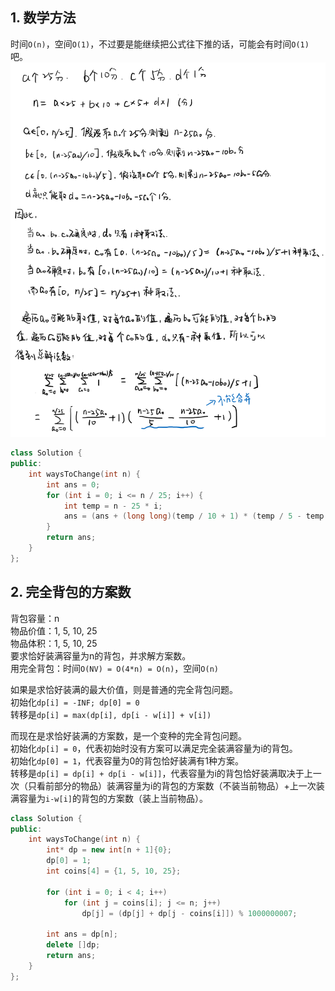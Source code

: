 ## 1. 数学方法
时间`O(n)`，空间`O(1)`，不过要是能继续把公式往下推的话，可能会有时间`O(1)`吧。  
![draft](draft.png)  
```cpp
class Solution {
public:
    int waysToChange(int n) {
        int ans = 0;
        for (int i = 0; i <= n / 25; i++) {
            int temp = n - 25 * i;
            ans = (ans + (long long)(temp / 10 + 1) * (temp / 5 - temp / 10 + 1) % 1000000007) % 1000000007;
        }
        return ans;
    }
};
```
  
## 2. 完全背包的方案数
背包容量：n  
物品价值：1, 5, 10, 25  
物品体积：1, 5, 10, 25  
要求恰好装满容量为n的背包，并求解方案数。  
用完全背包：时间`O(NV) = O(4*n) = O(n)`，空间`O(n)`  
  
如果是求恰好装满的最大价值，则是普通的完全背包问题。  
初始化`dp[i] = -INF; dp[0] = 0`  
转移是`dp[i] = max(dp[i], dp[i - w[i]] + v[i])`  
  
而现在是求恰好装满的方案数，是一个变种的完全背包问题。  
初始化`dp[i] = 0`，代表初始时没有方案可以满足完全装满容量为i的背包。  
初始化`dp[0] = 1`，代表容量为0的背包恰好装满有1种方案。  
转移是`dp[i] = dp[i] + dp[i - w[i]]`，代表容量为i的背包恰好装满取决于上一次（只看前部分的物品）装满容量为i的背包的方案数（不装当前物品）+上一次装满容量为`i-w[i]`的背包的方案数（装上当前物品）。  
```cpp
class Solution {
public:
    int waysToChange(int n) {
        int* dp = new int[n + 1]{0};
        dp[0] = 1;
        int coins[4] = {1, 5, 10, 25};

        for (int i = 0; i < 4; i++) 
            for (int j = coins[i]; j <= n; j++) 
                dp[j] = (dp[j] + dp[j - coins[i]]) % 1000000007;

        int ans = dp[n];
        delete []dp;
        return ans;
    }
};
```